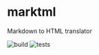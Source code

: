 # marktml
Markdown to HTML translator

![build](https://github.com/westflow/marktml/actions/workflows/build.yml/badge.svg) ![tests](https://github.com/westflow/marktml/actions/workflows/tests.yml/badge.svg)